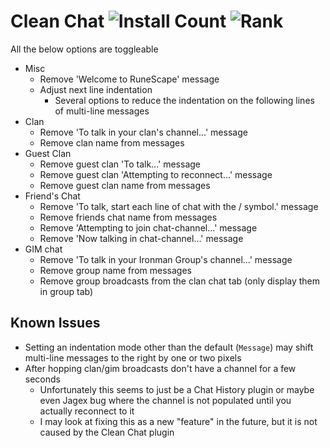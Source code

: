 # Clean Chat ![Install Count](https://img.shields.io/endpoint?url=https://api.runelite.net/pluginhub/shields/installs/plugin/clean-chat) ![Rank](https://img.shields.io/endpoint?url=https://api.runelite.net/pluginhub/shields/rank/plugin/clean-chat)

All the below options are toggleable

- Misc
  - Remove 'Welcome to RuneScape' message
  - Adjust next line indentation
    - Several options to reduce the indentation on the following lines of multi-line messages
- Clan
  - Remove 'To talk in your clan's channel...' message
  - Remove clan name from messages
- Guest Clan
  - Remove guest clan 'To talk...' message
  - Remove guest clan 'Attempting to reconnect...' message
  - Remove guest clan name from messages
- Friend's Chat
  - Remove 'To talk, start each line of chat with the / symbol.' message
  - Remove friends chat name from messages
  - Remove 'Attempting to join chat-channel...' message
  - Remove 'Now talking in chat-channel...' message
- GIM chat
  - Remove 'To talk in your Ironman Group's channel...' message
  - Remove group name from messages
  - Remove group broadcasts from the clan chat tab (only display them in group tab)

## Known Issues

- Setting an indentation mode other than the default (`Message`) may shift multi-line messages to the right by one or two pixels
- After hopping clan/gim broadcasts don't have a channel for a few seconds
  - Unfortunately this seems to just be a Chat History plugin or maybe even Jagex bug where the channel is not populated until you actually reconnect to it
  - I may look at fixing this as a new "feature" in the future, but it is not caused by the Clean Chat plugin
